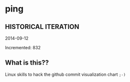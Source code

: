 # ping

## HISTORICAL ITERATION
2014-09-12

Incremented: 832

## What is this?? 
Linux skills to hack the github commit visualization chart `;-)`
